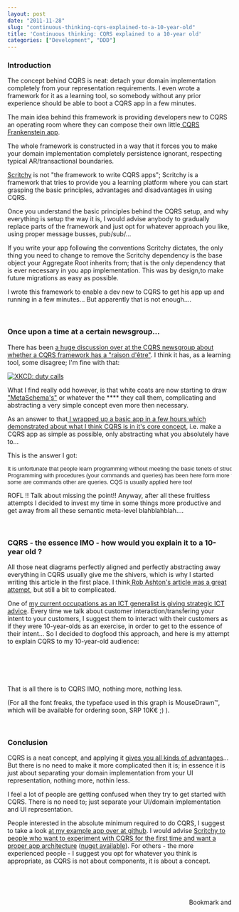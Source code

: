 ```yaml
---
layout: post
date: "2011-11-28"
slug: "continuous-thinking-cqrs-explained-to-a-10-year-old"
title: 'Continuous thinking: CQRS explained to a 10-year old'
categories: ["Development", "DDD"]
---
```


<h3>Introduction</h3>
<p>The concept behind CQRS is neat: detach your domain implementation completely from your representation requirements. I even wrote a framework for it&nbsp;as a learning tool, so somebody without any prior experience should be able to boot a CQRS app in a few minutes.</p>
<p>The main idea behind this framework is providing developers new to CQRS an operating room where they can compose their own little<a href="http://youtu.be/xos2MnVxe-c" target="_blank"> CQRS Frankenstein app</a>.</p>
<p>The whole framework is constructed in a way that it forces you to make your domain implementation completely persistence ignorant, respecting typical AR/transactional boundaries.</p>
<p><a href="http://github.com/ToJans/Scritchy/wiki" target="_blank">Scritchy</a> is not "the framework to write CQRS apps"; Scritchy is a framework that tries to provide you a learning platform where you can start grasping the basic principles, advantages and disadvantages in using CQRS.</p>
<p>Once you understand the basic principles behind the CQRS setup, and why everything is setup the way it is, I would advise anybody to gradually replace parts of the framework and just opt for whatever approach you like, using proper message busses, pub/sub/...&nbsp;</p>
<p>If you write your app following the conventions Scritchy dictates, the only thing you need to change to remove the Scritchy dependency is the base object your Aggregate Root inherits from; that is the only dependency that is ever necessary in you app implementation. This was by design,to make future migrations as easy as possible.</p>
<p>I wrote this framework to enable a dev new to CQRS to get his app up and running in a few minutes... But apparently that is not enough....</p>
<p></p>
<p>&nbsp;</p>
<h3>Once upon a time at a certain newsgroup...</h3>
<p>There has been <a href="https://groups.google.com/forum/#!topic/dddcqrs/cSgPPgMFEq8" target="_blank">a huge discussion over at the CQRS newsgroup about whether a CQRS framework has a "raison d'&ecirc;tre"</a>. I think it has, as a learning tool, some disagree; I'm fine with that:</p>
<p><a href="http://xkcd.com/386/" target="_blank"><img src="http://imgs.xkcd.com/comics/duty_calls.png" alt="XKCD: duty calls" /></a></p>
<p>What I find really odd however, is that white coats are now starting to draw <a href="https://groups.google.com/forum/#!topic/dddcqrs/XAq0lCyLDs4" target="_blank">"MetaSchema's"</a> or whatever the **** they call them, complicating and abstracting a very simple concept even more then necessary.</p>
<p>As an answer to that<a href="https://github.com/ToJans/MinimalisticCQRS/blob/master/MinimalisticCQRS/MiniCQRS.cs" target="_blank"> I wrapped up a basic app in a few hours which demonstrated about what I think CQRS is in it's core concept</a>, i.e. make a CQRS app as simple as possible, only abstracting what you absolutely have to...</p>
<p>This is the answer I got:</p>
<pre><span style="color: #222222; font-family: Arial, Helvetica, sans-serif; font-size: 13px;">It is unfortunate that people learn programming without meeting the basic tenets of structured programming.&nbsp;
</span><span style="color: #222222; font-family: Arial, Helvetica, sans-serif; font-size: 13px;">Programming with procedures (your commands and queries) has been here form more then 30 decades,&nbsp;
</span><span style="color: #222222; font-family: Arial, Helvetica, sans-serif; font-size: 13px;">some are commands other are queries. CQS is usually applied here too!</span></pre>
<p>ROFL !! Talk about missing the point!! Anyway, after all these fruitless attempts I decided to invest my time in some things more productive and get away from all these semantic meta-level blahblahblah....</p>
<p>&nbsp;</p>
<h3>CQRS - the essence IMO - how would you explain it to a 10-year old ?</h3>
<p>All those neat diagrams perfectly aligned and perfectly abstracting away everything in CQRS usually give me the shivers, which is why I started writing this article in the first place. I think<a href="http://codeofrob.com/archive/2011/09/28/cqrs-is-too-complicated.aspx" target="_blank"> Rob Ashton's article was a great attempt</a>, but still a bit to complicated.</p>
<p>One of <a href="http://www.linkedin.com/in/tomjanssens" target="_blank">my current occupations as an ICT generalist is giving strategic ICT advice</a>. Every time we talk about customer interaction/transfering your intent to your customers, I suggest them to interact with their customers as if they were 10-year-olds as an exercise, in order to get to the essence of their intent... So I decided to dogfood this approach, and here is my attempt to explain CQRS to my 10-year-old audience:</p>
<p>&nbsp;</p>
<p><img src="http://www.corebvba.be/blog/image.axd?picture=2011%2f11%2fCQRS10YO.png" alt="" /></p>
<p>&nbsp;</p>
<p>That is all there is to CQRS IMO, nothing more, nothing less.</p>
<p>(For all the font freaks, the typeface used in this graph is MouseDrawn&trade;, which will be available for ordering soon, SRP 10K&euro; ;) ).</p>
<p>&nbsp;</p>
<h3>Conclusion</h3>
<p>CQRS is a neat concept, and applying it <a href="http://www.corebvba.be/blog/post/My-CQRS-Cookbook.aspx">gives you all kinds of advantages</a>... But there is no need to make it more complicated then it is; in essence it is just about separating your domain implementation from your UI representation, nothing more, nothin less.&nbsp;</p>
<p>I feel a lot of people are getting confused when they try to get started with CQRS. There is no need to; just separate your UI/domain implementation and UI representation.</p>
<p>People interested in the absolute minimum required to do CQRS, I suggest to take a look <a href="https://github.com/ToJans/MinimalisticCQRS/blob/master/MinimalisticCQRS/MiniCQRS.cs" target="_blank">at my example app over at github</a>. I would advise <a href="https://github.com/ToJans/Scritchy" target="_blank">Scritchy to people who want to experiment with CQRS for the first time and want a proper app architecture</a>&nbsp;(<a href="http://nuget.org/List/Packages/Scritchy" target="_blank">nuget available</a>). For others - the more experienced people - I suggest you opt for whatever you think is appropriate, as CQRS is not about components, it is about a concept.</p>
<p>&nbsp;</p>
<p>&nbsp;</p><div style="text-align:right"><a class="addthis_button" href="http://www.addthis.com/bookmark.php?v=250&amp;pub=xa-4aec37702e3161d4"><img src="http://s7.addthis.com/static/btn/v2/lg-share-en.gif" width="125" height="16" alt="Bookmark and Share" style="border:0"/></a><script type="text/javascript" src="http://s7.addthis.com/js/250/addthis_widget.js#pub=xa-4aec37702e3161d4"></script></div>
